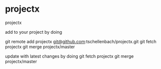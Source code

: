projectx
========

projectx

add to your project by doing

git remote add projectx git@github.com:tschellenbach/projectx.git
git fetch projectx
git merge projectx/master

update with latest changes by doing
git fetch projectx
git merge projectx/master